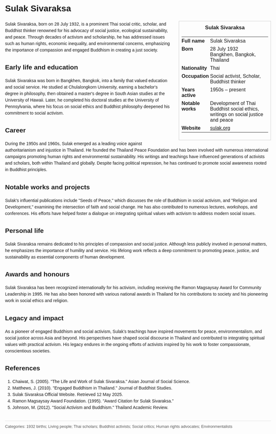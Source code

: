 <!DOCTYPE html>
<html>
<head>
  <title>Sulak Sivaraksa – Profile</title>
  <style>
    body { font-family: Arial, sans-serif; margin: 2rem auto; max-width: 960px; line-height: 1.5; }
    aside.infobox { float: right; width: 280px; margin: 0 0 1rem 1.5rem; border: 1px solid #ccc; padding: 0.5rem; font-size: 0.9rem; }
    aside.infobox h3 { text-align: center; margin-top: 0; }
    aside.infobox table { width: 100%; border-collapse: collapse; }
    aside.infobox td { padding: 0.25rem 0; vertical-align: top; }
    h1 { margin-top: 0; }
    footer.categories { font-size: 0.8rem; color: #555; border-top: 1px solid #ddd; padding-top: 0.5rem; margin-top: 2rem; }
  </style>
</head>
<body>
  <h1>Sulak Sivaraksa</h1>
  <aside class="infobox">
    <h3>Sulak Sivaraksa</h3>
    <table>
      <tr><td><strong>Full name</strong></td><td>Sulak Sivaraksa</td></tr>
      <tr><td><strong>Born</strong></td><td>28 July 1932<br>Bangkhen, Bangkok, Thailand</td></tr>
      <tr><td><strong>Nationality</strong></td><td>Thai</td></tr>
      <tr><td><strong>Occupation</strong></td><td>Social activist, Scholar, Buddhist thinker</td></tr>
      <tr><td><strong>Years active</strong></td><td>1950s – present</td></tr>
      <tr><td><strong>Notable works</strong></td><td>Development of Thai Buddhist social ethics, writings on social justice and peace</td></tr>
      <tr><td><strong>Website</strong></td><td><a href="http://sulak.org">sulak.org</a></td></tr>
    </table>
  </aside>
  <p>Sulak Sivaraksa, born on 28 July 1932, is a prominent Thai social critic, scholar, and Buddhist thinker renowned for his advocacy of social justice, ecological sustainability, and peace. Through decades of activism and scholarship, he has addressed issues such as human rights, economic inequality, and environmental concerns, emphasizing the importance of compassion and engaged Buddhism in creating a just society.</p>
  
  <h2>Early life and education</h2>
  <p>Sulak Sivaraksa was born in Bangkhen, Bangkok, into a family that valued education and social service. He studied at Chulalongkorn University, earning a bachelor's degree in philosophy, then obtained a master's degree in South Asian studies at the University of Hawaii. Later, he completed his doctoral studies at the University of Pennsylvania, where his focus on social ethics and Buddhist philosophy deepened his commitment to social activism.</p>
  
  <h2>Career</h2>
  <p>During the 1950s and 1960s, Sulak emerged as a leading voice against authoritarianism and injustice in Thailand. He founded the Thailand Peace Foundation and has been involved with numerous international campaigns promoting human rights and environmental sustainability. His writings and teachings have influenced generations of activists and scholars, both within Thailand and globally. Despite facing political repression, he has continued to promote social awareness rooted in Buddhist principles.</p>
  
  <h2>Notable works and projects</h2>
  <p>Sulak's influential publications include "Seeds of Peace," which discusses the role of Buddhism in social activism, and "Religion and Development," examining the intersection of faith and social change. He has also contributed to numerous lectures, workshops, and conferences. His efforts have helped foster a dialogue on integrating spiritual values with activism to address modern social issues.</p>
  
  <h2>Personal life</h2>
  <p>Sulak Sivaraksa remains dedicated to his principles of compassion and social justice. Although less publicly involved in personal matters, he emphasizes the importance of humility and service. His lifelong work reflects a deep commitment to promoting peace, justice, and sustainability as essential components of human development.</p>
  
  <h2>Awards and honours</h2>
  <p>Sulak Sivaraksa has been recognized internationally for his activism, including receiving the Ramon Magsaysay Award for Community Leadership in 1995. He has also been honored with various national awards in Thailand for his contributions to society and his pioneering work in social ethics and religion.</p>
  
  <h2>Legacy and impact</h2>
  <p>As a pioneer of engaged Buddhism and social activism, Sulak’s teachings have inspired movements for peace, environmentalism, and social justice across Asia and beyond. His perspectives have shaped social discourse in Thailand and contributed to integrating spiritual values with practical activism. His legacy endures in the ongoing efforts of activists inspired by his work to foster compassionate, conscientious societies.</p>
  
  <h2>References</h2>
  <ol>
    <li>Chaiwat, S. (2005). "The Life and Work of Sulak Sivaraksa." Asian Journal of Social Science.</li>
    <li>Matthews, J. (2010). "Engaged Buddhism in Thailand." Journal of Buddhist Studies.</li>
    <li>Sulak Sivaraksa Official Website. Retrieved 12 May 2025.</li>
    <li>Ramon Magsaysay Award Foundation. (1995). "Award Citation for Sulak Sivaraksa."</li>
    <li>Johnson, M. (2012). "Social Activism and Buddhism." Thailand Academic Review.</li>
  </ol>
  
  <footer class="categories">Categories: 1932 births; Living people; Thai scholars; Buddhist activists; Social critics; Human rights advocates; Environmentalists</footer>
</body>
</html>